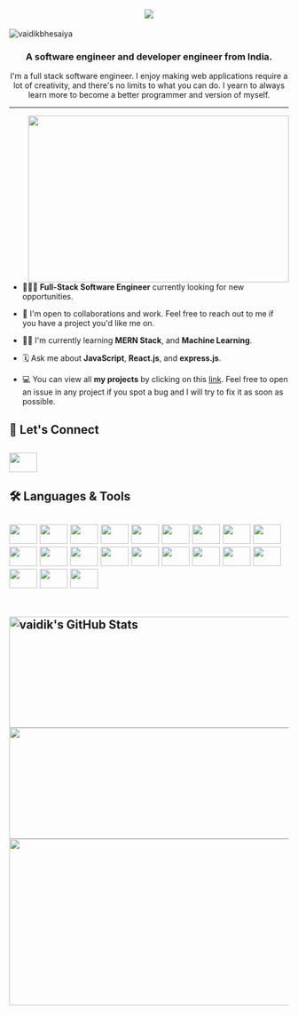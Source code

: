 ﻿<h1 align="center">
    <img src="https://readme-typing-svg.herokuapp.com/?lines=Hi+there!+👋🏽;I'm+Vaidik!+🦈;Nice+to+meet+you!+🙂&center=true&size=30&color=29d2a">
</h1>

<p align="left"> <img src="https://komarev.com/ghpvc/?username=vaidikbhesaniya&label=Profile%20views&color=0e75b6&style=flat" alt="vaidikbhesaiya" /> </p>
<h3 align="center">A software engineer and developer engineer from India.</h3>

<p align="center">I'm a full stack software engineer. I enjoy making web applications  require a lot of creativity, and there's no limits to what you can do. I yearn to always learn more to become a better programmer and version of myself.</p>

---

<img align="right" width="470px" height="300px" src="https://cdn.dribbble.com/users/2131993/screenshots/4948736/media/45dceb640723d72436c427add7966cf8.gif">

- 👨🏽‍💻 **Full-Stack Software Engineer** currently looking for new opportunities.

- 👥 I'm open to collaborations and work. Feel free to reach out to me if you have a project you'd like me on.

- 🥷🏽 I'm currently learning **MERN Stack**, and **Machine Learning**.

- 🗓 Ask me about **JavaScript**, **React.js**, and **express.js**.

- 💻 You can view all **my projects** by clicking on this [link](https://github.com/vaidikbhesaniya?tab=repositories). Feel free to open an issue in any project if you spot a bug and I will try to fix it as soon as possible.

 <h2>📲  Let's Connect<h2>

 <a href="https://www.linkedin.com/in/vaidik-bhesaniya-17863821b/">
<img height="35" width="50" src="https://skillicons.dev/icons?i=linkedin" />
 </a>

</br>
 
 <h2>🛠 Languages & Tools<h2>
 <p align="left">

<img height="35" width="50" src="https://skillicons.dev/icons?i=javascript" />
<img height="35" width="50" src="https://skillicons.dev/icons?i=typescript" />
<img height="35" width="50" src="https://skillicons.dev/icons?i=react" />
<img height="35" width="50" src="https://skillicons.dev/icons?i=vite" />
<img height="35" width="50" src="https://skillicons.dev/icons?i=express" />
<img height="35" width="50" src="https://skillicons.dev/icons?i=c" />
<img height="35" width="50" src="https://skillicons.dev/icons?i=git" />
<img height="35" width="50" src="https://skillicons.dev/icons?i=html" />
<img height="35" width="50" src="https://skillicons.dev/icons?i=css" />
<img height="35" width="50" src="https://skillicons.dev/icons?i=java" />
<img height="35" width="50" src="https://skillicons.dev/icons?i=md" />
<img height="35" width="50" src="https://skillicons.dev/icons?i=nextjs" />
<img height="35" width="50" src="https://skillicons.dev/icons?i=mysql" />
<img height="35" width="50" src="https://skillicons.dev/icons?i=nodejs" />
<img height="35" width="50" src="https://skillicons.dev/icons?i=postman" />
<img height="35" width="50" src="https://skillicons.dev/icons?i=redux" />
<img height="35" width="50" src="https://skillicons.dev/icons?i=ruby" />
<img height="35" width="50" src="https://skillicons.dev/icons?i=rails" />
<img height="35" width="50" src="https://skillicons.dev/icons?i=ts" />
<img height="35" width="50" src="https://skillicons.dev/icons?i=tailwind" />
<img height="35" width="50" src="https://skillicons.dev/icons?i=vercel" />


	

 </p>
     
  </br>
   <div>      
  <img height="200" width="850" align="center" src="https://github-readme-stats-eight-theta.vercel.app/api?username=vaidikbhesaniya&show_icons=true&theme=dark" alt="vaidik's GitHub Stats"/>
  <img height="200" width="850" align="center" src="https://github-readme-stats.vercel.app/api/top-langs/?username=vaidikbhesaniya&theme=dark&layout=compact"/>
  <img height="300" width="950" align="center" src="https://leetcard.jacoblin.cool/vaidik1212?theme=dark&font=Poly&ext=heatmap"/>

   </div>

</br>





